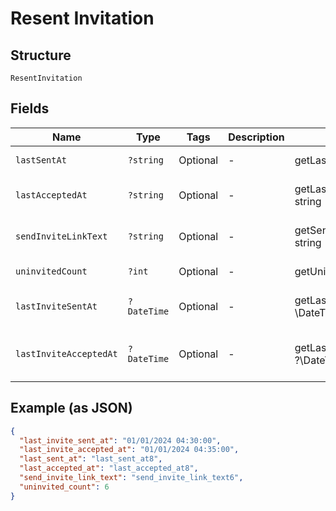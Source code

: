 
# Resent Invitation

## Structure

`ResentInvitation`

## Fields

| Name | Type | Tags | Description | Getter | Setter |
|  --- | --- | --- | --- | --- | --- |
| `lastSentAt` | `?string` | Optional | - | getLastSentAt(): ?string | setLastSentAt(?string lastSentAt): void |
| `lastAcceptedAt` | `?string` | Optional | - | getLastAcceptedAt(): ?string | setLastAcceptedAt(?string lastAcceptedAt): void |
| `sendInviteLinkText` | `?string` | Optional | - | getSendInviteLinkText(): ?string | setSendInviteLinkText(?string sendInviteLinkText): void |
| `uninvitedCount` | `?int` | Optional | - | getUninvitedCount(): ?int | setUninvitedCount(?int uninvitedCount): void |
| `lastInviteSentAt` | `?DateTime` | Optional | - | getLastInviteSentAt(): ?\DateTime | setLastInviteSentAt(?\DateTime lastInviteSentAt): void |
| `lastInviteAcceptedAt` | `?DateTime` | Optional | - | getLastInviteAcceptedAt(): ?\DateTime | setLastInviteAcceptedAt(?\DateTime lastInviteAcceptedAt): void |

## Example (as JSON)

```json
{
  "last_invite_sent_at": "01/01/2024 04:30:00",
  "last_invite_accepted_at": "01/01/2024 04:35:00",
  "last_sent_at": "last_sent_at8",
  "last_accepted_at": "last_accepted_at8",
  "send_invite_link_text": "send_invite_link_text6",
  "uninvited_count": 6
}
```

